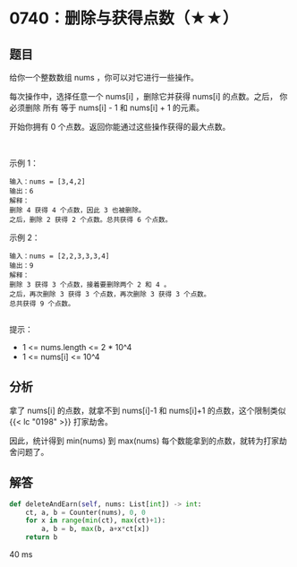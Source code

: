 # 0740：删除与获得点数（★★）


## 题目

给你一个整数数组 nums ，你可以对它进行一些操作。

每次操作中，选择任意一个 nums[i] ，删除它并获得 nums[i] 的点数。之后，
你必须删除 所有 等于 nums[i] - 1 和 nums[i] + 1 的元素。

开始你拥有 0 个点数。返回你能通过这些操作获得的最大点数。

 

示例 1：

    输入：nums = [3,4,2]
    输出：6
    解释：
    删除 4 获得 4 个点数，因此 3 也被删除。
    之后，删除 2 获得 2 个点数。总共获得 6 个点数。
示例 2：

    输入：nums = [2,2,3,3,3,4]
    输出：9
    解释：
    删除 3 获得 3 个点数，接着要删除两个 2 和 4 。
    之后，再次删除 3 获得 3 个点数，再次删除 3 获得 3 个点数。
    总共获得 9 个点数。
     

提示：
- 1 <= nums.length <= 2 * 10^4
- 1 <= nums[i] <= 10^4



## 分析

拿了 nums[i] 的点数，就拿不到 nums[i]-1 和 nums[i]+1 的点数，这个限制类似 {{< lc "0198" >}} 打家劫舍。

因此，统计得到 min(nums) 到 max(nums) 每个数能拿到的点数，就转为打家劫舍问题了。

## 解答

```python
def deleteAndEarn(self, nums: List[int]) -> int:
    ct, a, b = Counter(nums), 0, 0
    for x in range(min(ct), max(ct)+1):
        a, b = b, max(b, a+x*ct[x])
    return b
```
40 ms


